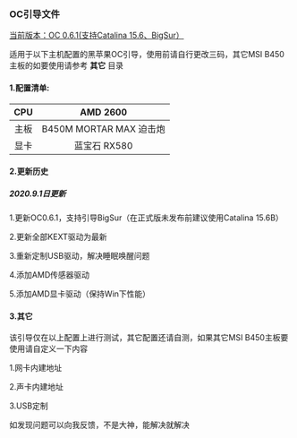 ### OC引导文件

<u>当前版本：OC 0.6.1(支持Catalina 15.6、BigSur）</u>

适用于以下主机配置的黑苹果OC引导，使用前请自行更改三码，其它MSI B450主板的如要使用请参考 **其它** 目录

#### 1.配置清单:

| CPU  |        AMD 2600         |
| :--: | :---------------------: |
| 主板 | B450M MORTAR MAX 迫击炮 |
| 显卡 |      蓝宝石 RX580       |

#### 2.更新历史

##### 2020.9.1日更新

1.更新OC0.6.1，支持引导BigSur（在正式版未发布前建议使用Catalina 15.6B）

2.更新全部KEXT驱动为最新

3.重新定制USB驱动，解决睡眠唤醒问题

4.添加AMD传感器驱动

5.添加AMD显卡驱动（保持Win下性能）

#### 3.其它

该引导仅在以上配置上进行测试，其它配置还请自测，如果其它MSI B450主板要使用请自定义一下内容

1.网卡内建地址

2.声卡内建地址

3.USB定制

如发现问题可以向我反馈，不是大神，能解决就解决







